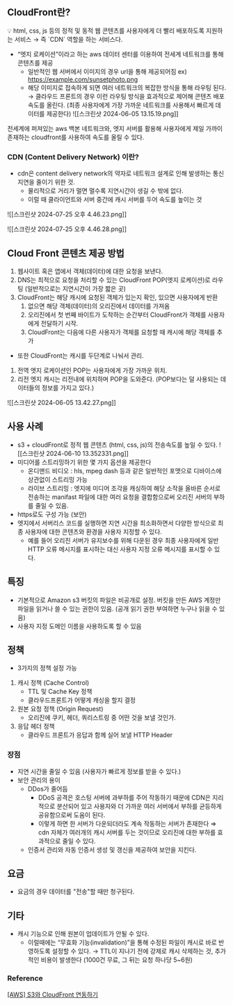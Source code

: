 ## CloudFront란?

<aside>
💡 html, css, js 등의 정적 및 동적 웹 콘텐츠를 사용자에게 더 빨리 배포하도록 지원하는 서비스
→ 즉 `CDN` 역할을 하는 서비스다.

</aside>

- “엣지 로케이션”이라고 하는 aws 데이터 센터를 이용하여 전세계 네트워크를 통해 콘텐츠를 제공
  - 일반적인 웹 서버에서 이미지의 경우 url을 통해 제공되어짐
    ex) https://example.com/sunsetphoto.png
  - 해당 이미지로 접속하게 되면 여러 네트워크의 복잡한 방식을 통해 라우팅 된다.
    → 클라우드 프론트의 경우 이런 라우팅 방식을 효과적으로 제어해 콘텐츠 배포 속도를 올린다.
    (최종 사용자에게 가장 가까운 네트워크를 사용해서 빠르게 데이터를 제공한다)
    ![[스크린샷 2024-06-05 13.15.19.png]]

전세계에 퍼져있는 aws 백본 네트워크와, 엣지 서버를 활용해 사용자에게 제일 가까이 존재하는 cloudfront를 사용하여 속도를 올릴 수 있다.

### CDN (Content Delivery Network) 이란?

- cdn은 content delivery network의 약자로 네트워크 설계로 인해 발생하는 통신 지연을 줄이기 위한 것.
  - 물리적으로 거리가 멀면 멀수록 지연시간이 생길 수 밖에 없다.
  - 이럴 때 클라이언트와 서버 중간에 캐시 서버를 두어 속도를 높이는 것

![[스크린샷 2024-07-25 오후 4.46.23.png]]

![[스크린샷 2024-07-25 오후 4.46.28.png]]

## Cloud Front 콘텐츠 제공 방법

1. 웹사이트 혹은 앱에서 객체(데이터)에 대한 요청을 보낸다.
2. DNS는 최적으로 요청을 처리할 수 있는 CloudFront POP(엣지 로케이션)로 라우팅 (일반적으로는 지연시간이 가장 짧은 곳)
3. CloudFront는 해당 캐시에 요청된 객체가 있는지 확인, 있으면 사용자에게 반환
   1. 없으면 해당 객체(데이터)의 오리진에서 데이터를 가져옴
   2. 오리진에서 첫 번째 바이트가 도착하는 순간부터 CloudFront가 객체를 사용자에게 전달하기 시작.
   3. CloudFront는 다음에 다른 사용자가 객체를 요청할 때 캐시에 해당 객체를 추가

- 또한 CloudFront는 캐시를 두단계로 나눠서 관리.

1. 전역 엣지 로케이션인 POP는 사용자에게 가장 가까운 위치.
2. 리전 엣지 캐시는 리전내에 위치하며 POP을 도와준다. (POP보다는 덜 사용되는 데이터들의 정보를 가지고 있다.)

![[스크린샷 2024-06-05 13.42.27.png]]

## 사용 사례

- s3 + cloudFront로 정적 웹 콘텐츠 (html, css, js)의 전송속도를 높일 수 있다.
  ![[스크린샷 2024-06-10 13.352331.png]]
- 미디어를 스트리밍하기 위한 몇 가지 옵션을 제공한다
  - 온디맨드 비디오 : hls, mpeg dash 등과 같은 일반적인 포맷으로 디바이스에 상관없이 스트리밍 가능
  - 라이브 스트리밍 : 엣지에 미디어 조각을 캐싱하여 해당 소작을 올바른 순서로 전송하는 manifast 파일에 대한 여러 요청을 결합함으로써 오리진 서버의 부하를 줄일 수 있음.
- https로도 구성 가능 (보안)
- 엣지에서 서버리스 코드를 실행하면 지연 시간을 최소화하면서 다양한 방식으로 최종 사용자에 대한 콘텐츠와 환경을 사용자 지정할 수 있다.
  - 예를 들어 오리진 서버가 유지보수를 위해 다운된 경우 최종 사용자에게 일반 HTTP 오류 메시지를 표시하는 대신 사용자 지정 오류 메시지를 표시할 수 있다.

## 특징

- 기본적으로 Amazon s3 버킷의 파일은 비공개로 설정. 버킷을 만든 AWS 계정만 파일을 읽거나 쓸 수 있는 권한이 있음. (공개 읽기 권한 부여하면 누구나 읽을 수 있음)
- 사용자 지정 도메인 이름을 사용하도록 할 수 있음

## 정책

- 3가지의 정책 설정 가능

1. 캐시 정책 (Cache Control)
   - TTL 및 Cache Key 정책
   - 클라우드프론트가 어떻게 캐싱을 할지 결정
2. 원본 요청 정책 (Origin Request)
   - 오리진에 쿠키, 헤더, 쿼리스트링 중 어떤 것을 보낼 것인가.
3. 응답 헤더 정책
   - 클라우드 프론트가 응답과 함께 실어 보낼 HTTP Header

### 장점

- 지연 시간을 줄일 수 있음 (사용자가 빠르게 정보를 받을 수 있다.)
- 보안 관리의 용이
  - DDos가 줄어듬
    - DDoS 공격은 호스팅 서버에 과부하를 주어 작동하기 때문에 CDN은 지리적으로 분산되어 있고 사용자와 더 가까운 여러 서버에서 부하를 균등하게 공유함으로써 도움이 된다.
    - 이렇게 하면 한 서버가 다운되더라도 계속 작동하는 서버가 존재한다
      ⇒ cdn 자체가 여러개의 캐시 서버를 두는 것이므로 오리진에 대한 부하를 효과적으로 줄일 수 있다.
  - 인증서 관리와 자동 인증서 생성 및 갱신을 제공하여 보안을 지킨다.

## 요금

- 요금의 경우 데이터를 "전송"할 때만 청구된다.

## 기타

- 캐시 기능으로 인해 원본이 업데이트가 안될 수 있다.
  - 이럴때에는 “무효화 기능(invalidation)”을 통해 수정된 파일이 캐시로 바로 반영하도록 설정할 수 있다.
    → TTL이 지나기 전에 강제로 캐시 삭제하는 것, 추가적인 비용이 발생한다 (1000건 무료, 그 뒤는 요청 하나당 5~6원)

### Reference

[[AWS] S3와 CloudFront 연동하기](https://velog.io/@rungoat/AWS-S3와-CloudFront-연동하기)

